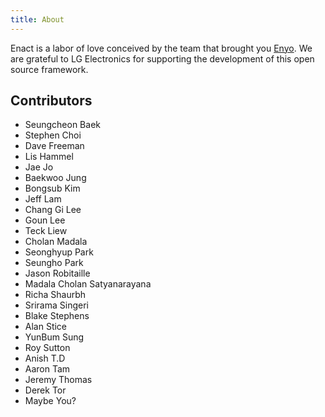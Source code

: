```yaml
---
title: About
---
```


Enact is a labor of love conceived by the team that brought you [Enyo](http://enyojs.com). We are grateful to LG Electronics for supporting the development of this open source framework.

## Contributors

* Seungcheon Baek
* Stephen Choi
* Dave Freeman
* Lis Hammel
* Jae Jo
* Baekwoo Jung
* Bongsub Kim
* Jeff Lam
* Chang Gi Lee
* Goun Lee
* Teck Liew
* Cholan Madala
* Seonghyup Park
* Seungho Park
* Jason Robitaille
* Madala Cholan Satyanarayana
* Richa Shaurbh
* Srirama Singeri
* Blake Stephens
* Alan Stice
* YunBum Sung
* Roy Sutton
* Anish T.D
* Aaron Tam
* Jeremy Thomas
* Derek Tor
* Maybe You?
